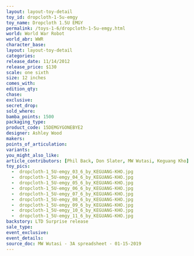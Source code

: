 ```yaml
---
layout: layout-toy-detail 
toy_id: dropcloth-1-5u-emgy
toy_name: Dropcloth 1.5U EMGY
permalink: /toys-1-6/dropcloth-1-5u-emgy.html
world: World War Robot
world_abr: WWR
character_base: 
layout: layout-toy-detail
categories: 
release_date: 11/14/2012
release_price: $130 
scale: one sixth
size: 12 inches
comes_with: 
edition_qty: 
chase: 
exclusive: 
secret_drop: 
sold_where: 
bamba_points: 1500
packaging_type: 
product_code: 15DEMGYGONEBYE2
designer: Ashley Wood
makers: 
points_of_articulation: 
variants: 
you_might_also_like: 
article_contributors: [Phil Back, Don Slater, MW Wutasi, Keguang Kho]
toy_pics: 
  -  dropcloth-1_5U-emgy_03_6_by_KEGUANG-KHO.jpg
  -  dropcloth-1_5U-emgy_04_6_by_KEGUANG-KHO.jpg
  -  dropcloth-1_5U-emgy_05_6_by_KEGUANG-KHO.jpg
  -  dropcloth-1_5U-emgy_06_6_by_KEGUANG-KHO.jpg
  -  dropcloth-1_5U-emgy_07_6_by_KEGUANG-KHO.jpg
  -  dropcloth-1_5U-emgy_08_6_by_KEGUANG-KHO.jpg
  -  dropcloth-1_5U-emgy_09_6_by_KEGUANG-KHO.jpg
  -  dropcloth-1_5U-emgy_10_6_by_KEGUANG-KHO.jpg
  -  dropcloth-1_5U-emgy_11_6_by_KEGUANG-KHO.jpg
backstory: LTD Surprise release
sale_type: 
event_exclusive: 
event_details: 
source_doc: MW Wutasi - 3A spreadsheet - 01-15-2019
---
```

